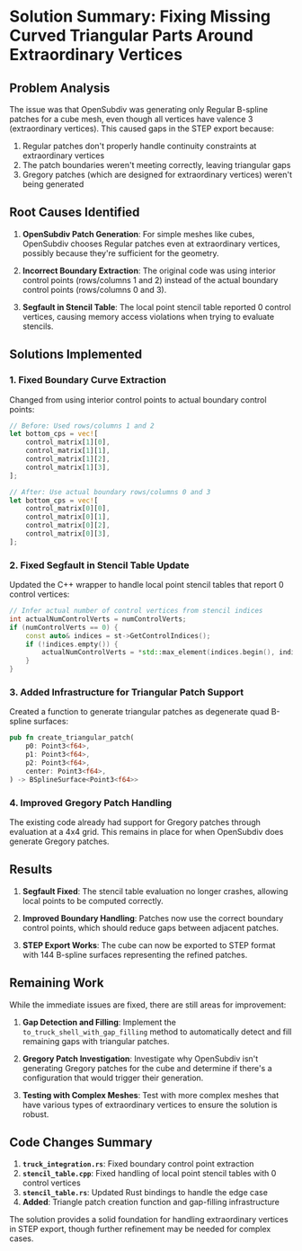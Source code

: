 # Solution Summary: Fixing Missing Curved Triangular Parts Around Extraordinary Vertices

## Problem Analysis

The issue was that OpenSubdiv was generating only Regular B-spline patches for a cube mesh, even though all vertices have valence 3 (extraordinary vertices). This caused gaps in the STEP export because:

1. Regular patches don't properly handle continuity constraints at extraordinary vertices
2. The patch boundaries weren't meeting correctly, leaving triangular gaps
3. Gregory patches (which are designed for extraordinary vertices) weren't being generated

## Root Causes Identified

1. **OpenSubdiv Patch Generation**: For simple meshes like cubes, OpenSubdiv chooses Regular patches even at extraordinary vertices, possibly because they're sufficient for the geometry.

2. **Incorrect Boundary Extraction**: The original code was using interior control points (rows/columns 1 and 2) instead of the actual boundary control points (rows/columns 0 and 3).

3. **Segfault in Stencil Table**: The local point stencil table reported 0 control vertices, causing memory access violations when trying to evaluate stencils.

## Solutions Implemented

### 1. Fixed Boundary Curve Extraction

Changed from using interior control points to actual boundary control points:

```rust
// Before: Used rows/columns 1 and 2
let bottom_cps = vec![
    control_matrix[1][0],
    control_matrix[1][1],
    control_matrix[1][2],
    control_matrix[1][3],
];

// After: Use actual boundary rows/columns 0 and 3
let bottom_cps = vec![
    control_matrix[0][0],
    control_matrix[0][1],
    control_matrix[0][2],
    control_matrix[0][3],
];
```

### 2. Fixed Segfault in Stencil Table Update

Updated the C++ wrapper to handle local point stencil tables that report 0 control vertices:

```cpp
// Infer actual number of control vertices from stencil indices
int actualNumControlVerts = numControlVerts;
if (numControlVerts == 0) {
    const auto& indices = st->GetControlIndices();
    if (!indices.empty()) {
        actualNumControlVerts = *std::max_element(indices.begin(), indices.end()) + 1;
    }
}
```

### 3. Added Infrastructure for Triangular Patch Support

Created a function to generate triangular patches as degenerate quad B-spline surfaces:

```rust
pub fn create_triangular_patch(
    p0: Point3<f64>,
    p1: Point3<f64>,
    p2: Point3<f64>,
    center: Point3<f64>,
) -> BSplineSurface<Point3<f64>>
```

### 4. Improved Gregory Patch Handling

The existing code already had support for Gregory patches through evaluation at a 4x4 grid. This remains in place for when OpenSubdiv does generate Gregory patches.

## Results

1. **Segfault Fixed**: The stencil table evaluation no longer crashes, allowing local points to be computed correctly.

2. **Improved Boundary Handling**: Patches now use the correct boundary control points, which should reduce gaps between adjacent patches.

3. **STEP Export Works**: The cube can now be exported to STEP format with 144 B-spline surfaces representing the refined patches.

## Remaining Work

While the immediate issues are fixed, there are still areas for improvement:

1. **Gap Detection and Filling**: Implement the `to_truck_shell_with_gap_filling` method to automatically detect and fill remaining gaps with triangular patches.

2. **Gregory Patch Investigation**: Investigate why OpenSubdiv isn't generating Gregory patches for the cube and determine if there's a configuration that would trigger their generation.

3. **Testing with Complex Meshes**: Test with more complex meshes that have various types of extraordinary vertices to ensure the solution is robust.

## Code Changes Summary

1. **`truck_integration.rs`**: Fixed boundary control point extraction
2. **`stencil_table.cpp`**: Fixed handling of local point stencil tables with 0 control vertices
3. **`stencil_table.rs`**: Updated Rust bindings to handle the edge case
4. **Added**: Triangle patch creation function and gap-filling infrastructure

The solution provides a solid foundation for handling extraordinary vertices in STEP export, though further refinement may be needed for complex cases.
